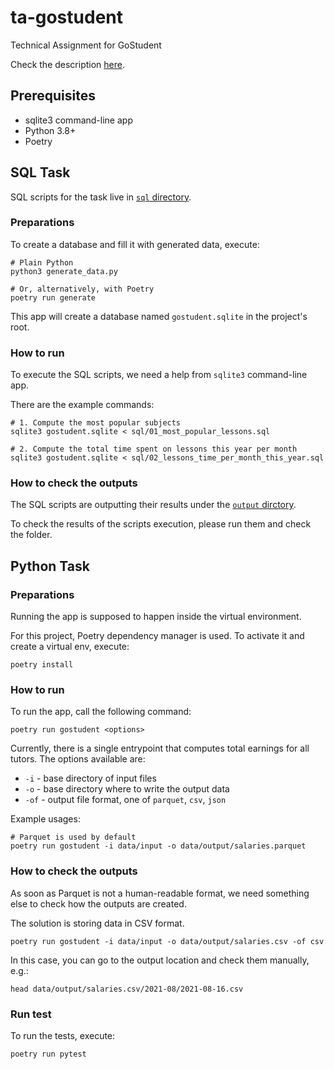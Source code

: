 # ta-gostudent

Technical Assignment for GoStudent

Check the description [here](./docs/assignment.md).

## Prerequisites

- sqlite3 command-line app
- Python 3.8+
- Poetry

## SQL Task

SQL scripts for the task live in [`sql` directory](./sql).

### Preparations

To create a database and fill it with generated data, execute:

```shell
# Plain Python
python3 generate_data.py

# Or, alternatively, with Poetry
poetry run generate
```

This app will create a database named `gostudent.sqlite` in the project's root.

### How to run

To execute the SQL scripts, we need a help from `sqlite3` command-line app.

There are the example commands:

```shell
# 1. Compute the most popular subjects
sqlite3 gostudent.sqlite < sql/01_most_popular_lessons.sql

# 2. Compute the total time spent on lessons this year per month 
sqlite3 gostudent.sqlite < sql/02_lessons_time_per_month_this_year.sql
```

### How to check the outputs

The SQL scripts are outputting their results under the [`output` dirctory](./output).

To check the results of the scripts execution, please run them and check the folder.

## Python Task

### Preparations

Running the app is supposed to happen inside the virtual environment.

For this project, Poetry dependency manager is used.
To activate it and create a virtual env, execute:

```shell
poetry install
```

### How to run

To run the app, call the following command:

```shell
poetry run gostudent <options>
```

Currently, there is a single entrypoint that computes total earnings for all tutors.
The options available are:

- `-i` - base directory of input files
- `-o` - base directory where to write the output data
- `-of` - output file format, one of `parquet`, `csv`, `json`

Example usages:

```shell
# Parquet is used by default
poetry run gostudent -i data/input -o data/output/salaries.parquet
```

### How to check the outputs

As soon as Parquet is not a human-readable format, we need something else to check how the
outputs are created.

The solution is storing data in CSV format.

```shell
poetry run gostudent -i data/input -o data/output/salaries.csv -of csv
```

In this case, you can go to the output location and check them manually, e.g.:

```shell
head data/output/salaries.csv/2021-08/2021-08-16.csv
```

### Run test

To run the tests, execute:

```shell
poetry run pytest
```